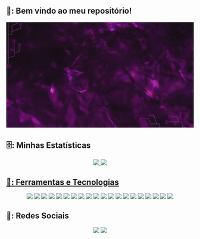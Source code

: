 ## 🌚: Bem vindo ao meu repositório!
<img src="https://github.com/Mateus2611/Mateus2611/blob/fc20f5366923ce2197be0564ab5d88e8aae3ecda/MATEUS%20HENRIQUE.gif" target="_blank"></a><br>
## 🗄️: Minhas Estatísticas 
<div align="center">
  <a href="https://github.com/Mateus2611">
  <img height="180em" src="https://github-readme-stats.vercel.app/api?username=mateus2611&show_icons=true&include_all_commits=true&count_private=true&theme=jolly"/>
  <img height="180em" src="https://github-readme-stats.vercel.app/api/top-langs/?username=mateus2611&layout=compact&langs_count=7&theme=jolly"/>
</div>
  
## 📓: Ferramentas e Tecnologias
  <div align="center">
    <img src="https://img.shields.io/badge/AWS-62107A?style=for-the-badge&logo=amazon-aws&logoColor=white" target="_blank"></a>
    <img src="https://img.shields.io/badge/AZURE-D96CFB?style=for-the-badge&logo=microsoftazure&logoColor=white" target="_blank"></a>
    <img src="https://img.shields.io/badge/MYSQL-C720FA?style=for-the-badge&logo=mysql&logoColor=white" target="_blank"></a>
    <img src="https://img.shields.io/badge/C%23-6A357A?style=for-the-badge&logo=c-sharp&logoColor=white" target="_blank"></a>
    <img src="https://img.shields.io/badge/JavaScript-9E19C7?style=for-the-badge&logo=javascript&logoColor=white" target="_blank"></a>
    <img src="https://img.shields.io/badge/php-62107A?style=for-the-badge&logo=php&logoColor=white" target="_blank"></a>
    <img src="https://img.shields.io/badge/python-D96CFB?style=for-the-badge&logo=python&logoColor=white" target="_blank"></a>
    <img src="https://img.shields.io/badge/css3-C720FA?style=for-the-badge&logo=css3&logoColor=white" target="_blank"></a>
    <img src="https://img.shields.io/badge/html5-6A357A?style=for-the-badge&logo=html5&logoColor=white" target="_blank"></a>
    <img src="https://img.shields.io/badge/React Native-9E19C7?style=for-the-badge&logo=react&logoColor=white" target="_blank"></a>
    <img src="https://img.shields.io/badge/React-62107A?style=for-the-badge&logo=react&logoColor=white" target="_blank"></a>
    <img src="https://img.shields.io/badge/React Router-D96CFB?style=for-the-badge&logo=react-router&logoColor=white" target="_blank"></a>
    <img src="https://img.shields.io/badge/EXPO-C720FA?style=for-the-badge&logo=expo&logoColor=white" target="_blank"></a>
    <img src="https://img.shields.io/badge/Figma-6A357A?style=for-the-badge&logo=figma&logoColor=white" target="_blank"></a>
    <img src="https://img.shields.io/badge/Trello-9E19C7?style=for-the-badge&logo=trello&logoColor=white" target="_blank"></a>
    <img src="https://img.shields.io/badge/NPM-62107A?style=for-the-badge&logo=npm&logoColor=white" target="_blank"></a>
    <img src="https://img.shields.io/badge/Yarn-D96CFB?style=for-the-badge&logo=yarn&logoColor=white" target="_blank"></a>
    <img src="https://img.shields.io/badge/Bootstrap-C720FA?style=for-the-badge&logo=bootstrap&logoColor=white" target="_blank"></a>
    <img src="https://img.shields.io/badge/Node JS-6A357A?style=for-the-badge&logo=node.js&logoColor=white" target="_blank"></a>
    <img src="https://img.shields.io/badge/Maria DB-6A357A?style=for-the-badge&logo=MariaDB&logoColor=white" target="_blank"></a>
  </div>
  
  ##
 ## 📱: Redes Sociais
<div align="center">
 <a href="https://www.linkedin.com/in/mateus-henrique-b4bbba23b/" target="_blank"><img src="https://img.shields.io/badge/LinkedIn-C720FA?style=for-the-badge&logo=linkedin&logoColor=white" target="_blank"></a> 
  <a href = "mailto:MateusHAS.dev@gmail.com" target="_blank"><img src="https://img.shields.io/badge/-Gmail-9E19C7?style=for-the-badge&logo=gmail&logoColor=white" target="_blank"></a>
</div>
